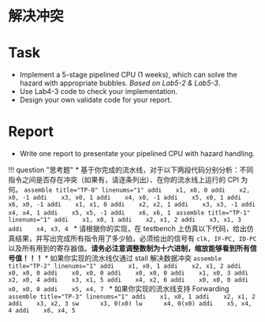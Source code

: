 # 解决冲突

# Task

* Implement a 5-stage pipelined CPU (1 weeks), which can solve the hazard with appropriate bubbles.
    *Based on Lab5-2 & Lab5-3*.
* Use Lab4-3 code to check your implementation.
* Design your own validate code for your report.

# Report

* Write one report to presentate your pipelined CPU with hazard handling.

!!! question "思考题"
    * 基于你完成的流水线，对于以下两段代码分别分析：不同指令之间是否存在冲突（如果有，请逐条列出）、在你的流水线上运行的 CPI 为何。
    ```assemble title="TP-0" linenums="1"
    addi    x1, x0, 0
    addi    x2, x0, -1
    addi    x3, x0, 1
    addi    x4, x0, -1
    addi    x5, x0, 1
    addi    x6, x0, -1
    addi    x1, x1, 0
    addi    x2, x2, 1
    addi    x3, x3, -1
    addi    x4, x4, 1
    addi    x5, x5, -1
    addi    x6, x6, 1
    ```
    ```assemble title="TP-1" linenums="1"
    addi    x1, x0, 1
    addi    x2, x1, 2
    addi    x3, x1, 3
    addi    x4, x3, 4
    ```
    * 请根据你的实现，在 testbench 上仿真以下代码，给出仿真结果，并写出完成所有指令用了多少拍，必须给出的信号有 `clk, IF-PC, ID-PC` 以及所有用到的寄存器值。**请务必注意调整数制为十六进制，缩放能够看到所有信号值！！！**
        * 如果你实现的流水线仅通过 stall 解决数据冲突
        ```assemble title="TP-2" linenums="1"
        addi    x1, x0, 1
        addi    x2, x1, 2
        addi    x0, x0, 0
        addi    x0, x0, 0
        addi    x0, x0, 0
        addi    x1, x0, 3
        addi    x2, x0, 4
        addi    x3, x1, 5
        addi    x4, x2, 6
        addi    x0, x0, 0
        addi    x0, x0, 0
        addi    x5, x4, 7
        ```
        * 如果你实现的流水线支持 Forwarding
        ```assemble title="TP-3" linenums="1"
        addi    x1, x0, 1
        addi    x2, x1, 2
        addi    x3, x2, 3
        sw      x3, 0(x0)
        lw      x4, 0(x0)
        addi    x5, x4, 4
        addi    x6, x4, 5
        ```